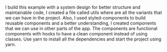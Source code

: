 I build this example with a system design for better structure and maintainable code, I created a file called utils where are all the variants that we can have in the project. Also, I used styled-components to build reusable components and a better understanding, I created components that we can use in other parts of the app. The components are functional components with hooks to have a clean component instead of using classes. Use yarn to install all the dependencies and start the project using yarn.

